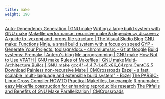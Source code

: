 ```yaml
---
title: make
weight: 190
---
```

<a href="http://make.mad-scientist.net/papers/advanced-auto-dependency-generation/">Auto-Dependency Generation | GNU make</a>
<a href="http://david.rothlis.net/large-gnu-make/">Writing a large build system with GNU make</a>
<a href="http://electric-cloud.com/blog/2009/03/it-goes-to-11/">Makefile performance: recursive make &amp; dependency discovery</a>
<a href="https://blogs.msdn.microsoft.com/visualstudio/2010/05/14/a-guide-to-vcxproj-and-props-file-structure/">A guide to .vcxproj and .props file structure | The Visual Studio Blog</a>
<a href="https://www.gnu.org/software/make/manual/html_node/Functions.html">GNU make: Functions</a>
<a href="https://ninja-build.org/">Ninja, a small build system with a focus on speed</a>
<a href="https://gyp.gsrc.io/">GYP - Generate Your Projects.</a>
<a href="https://chromium.googlesource.com/chromium/src/+/master/tools/gn/docs">tools/gn/docs - chromium/src - Git at Google</a>
<a href="https://anteru.net/blog/2017/build-systems-premake/index.html">Build systems: Premake | Anteru&#39;s blog</a>
<a href="http://make.mad-scientist.net/category/metaprogramming/">Metaprogramming | GNU make</a>
<a href="http://make.mad-scientist.net/papers/how-not-to-use-vpath/">How Not to Use VPATH | GNU make</a>
<a href="http://make.mad-scientist.net/papers/rules-of-makefiles/#rule3">Rules of Makefiles | GNU make</a>
<a href="http://make.mad-scientist.net/papers/multi-architecture-builds/">Multi-Architecture Builds | GNU make</a>
<a href="https://centos.pkgs.org/5/centos-x86_64/gcc44-4.4.7-1.el5.x86_64.rpm.html">gcc44-4.4.7-1.el5.x86_64.rpm CentOS 5 Download</a>
<a href="https://www.cmcrossroads.com/article/painless-non-recursive-make">Painless non-recursive Make | CMCrossroads</a>
<a href="https://www.bazel.build/">Bazel - a fast, scalable, multi-language and extensible build system&quot; - Bazel</a>
<a href="http://www.parisc-linux.org/toolchain/PARISC-Linux-XC-HOWTO.html#toc4">The PARSIC-Linux Cross Compiler HOWTO</a>
<a href="http://nuclear.mutantstargoat.com/articles/make/">Practical Makefiles, by example</a>
<a href="http://www.user2019.fr/static/pres/t258191.pdf">R gnumaker: easy Makefile construction for enhancing reproducible research</a>
<a href="https://www.cmcrossroads.com/article/pitfalls-and-benefits-gnu-make-parallelization">The Pitfalls and Benefits of GNU Make Parallelization | CMCrossroads</a>